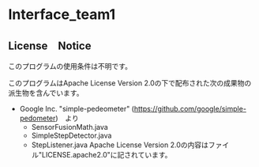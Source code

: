 # Interface_team1

## License　Notice
このプログラムの使用条件は不明です。

このプログラムはApache License Version 2.0の下で配布された次の成果物の派生物を含んでいます。
* Google Inc. "simple-pedeometer" (https://github.com/google/simple-pedometer)　より
    - SensorFusionMath.java
    - SimpleStepDetector.java
    - StepListener.java
Apache License Version 2.0の内容はファイル"LICENSE.apache2.0"に記されています。
